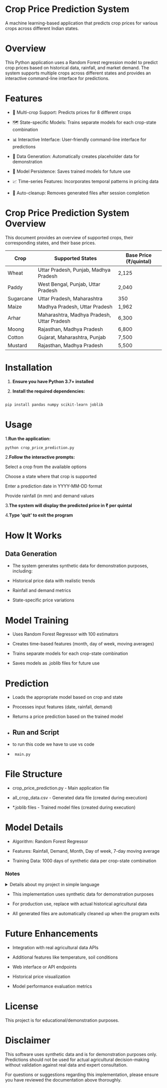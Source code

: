 # Crop Price Prediction System
A machine learning-based application that predicts crop prices for various crops across different Indian states.

# Overview
This Python application uses a Random Forest regression model to predict crop prices based on historical data, rainfall, and market demand. The system supports multiple crops across different states and provides an interactive command-line interface for predictions.

# Features
- 🎯 Multi-crop Support: Predicts prices for 8 different crops

- 🗺️ State-specific Models: Trains separate models for each crop-state combination

- 📊 Interactive Interface: User-friendly command-line interface for predictions

- 🔄 Data Generation: Automatically creates placeholder data for demonstration

- 💾 Model Persistence: Saves trained models for future use

- 📈 Time-series Features: Incorporates temporal patterns in pricing data

- 🧹 Auto-cleanup: Removes generated files after session completion

# Crop Price Prediction System Overview

This document provides an overview of supported crops, their corresponding states, and their base prices.

| Crop      | Supported States                            | Base Price (₹/quintal) |
|-----------|---------------------------------------------|------------------------|
| Wheat     | Uttar Pradesh, Punjab, Madhya Pradesh       | 2,125                  |
| Paddy     | West Bengal, Punjab, Uttar Pradesh          | 2,040                  |
| Sugarcane | Uttar Pradesh, Maharashtra                  | 350                    |
| Maize     | Madhya Pradesh, Uttar Pradesh               | 1,962                  |
| Arhar     | Maharashtra, Madhya Pradesh, Uttar Pradesh  | 6,300                  |
| Moong     | Rajasthan, Madhya Pradesh                   | 6,800                  |
| Cotton    | Gujarat, Maharashtra, Punjab                | 7,500                  |
| Mustard   | Rajasthan, Madhya Pradesh                   | 5,500                  |
# Installation
1. **Ensure you have Python 3.7+ installed**

2. **Install the required dependencies:**

``` bash

pip install pandas numpy scikit-learn joblib
```

# Usage
1.**Run the application:**

```bash
python crop_price_prediction.py
```
2.**Follow the interactive prompts:**

 Select a crop from the available options

Choose a state where that crop is supported

Enter a prediction date in YYYY-MM-DD format

Provide rainfall (in mm) and demand values

3.**The system will display the predicted price in ₹ per quintal**

4.**Type 'quit' to exit the program**

# How It Works
## Data Generation
- The system generates synthetic data for demonstration purposes, including:

- Historical price data with realistic trends

- Rainfall and demand metrics

- State-specific price variations

# Model Training
- Uses Random Forest Regressor with 100 estimators

- Creates time-based features (month, day of week, moving averages)

- Trains separate models for each crop-state combination

- Saves models as .joblib files for future use

# Prediction
- Loads the appropriate model based on crop and state

- Processes input features (date, rainfall, demand)

- Returns a price prediction based on the trained model
- ## Run and Script ##
- to run this code we have to  use vs code
- `` main.py``

#  File Structure
- crop_price_prediction.py - Main application file
 
- all_crop_data.csv - Generated data file (created during execution)

- *.joblib files - Trained model files (created during execution)

# Model Details
- Algorithm: Random Forest Regressor

- Features: Rainfall, Demand, Month, Day of week, 7-day moving average

- Training Data: 1000 days of synthetic data per crop-state combination

### Notes
<details><summary>Details about my project in simple language</summary>
# 🌾 Agricultural Commodities Price Prediction using Machine Learning  

## 📌 Introduction  
Agriculture sector humare economy ka backbone hai, lekin sabse badi problem hai **commodity price volatility** (daam ka utar-chadhav). Farmers ki income, food supply chain ka stability aur national planning sab isi pe depend karta hai.  

Traditional methods (historical averages ya manual analysis) slow hote hain aur complex patterns samajhne mein weak hote hain.  

👉 Is project ka main focus hai ek **Machine Learning based system** banana jo **agricultural commodities ke daam ko predict** kare. Historical data (prices, weather, market arrivals, macroeconomic indicators) ko use karke, ML models **accurate aur timely forecasting** denge.  

Yeh system farmers, traders aur policymakers ko:  
- Better decision making 🧑‍🌾  
- Risk kam karne 🔐  
- Profit aur stability improve karne 📈  
mein help karega.  

---

## 🎯 Objectives  

Main objective: Ek **ML model design aur deploy** karna jo **commodities ke daam accurately predict** kare.  

### Sub-objectives:  
- 📊 **Data Aggregation**: Prices, weather, production, aur economic data collect aur merge karna.  
- ⚙️ **Feature Engineering**: Price pe impact karne wale important features banana.  
- 🤖 **Model Development**: Multiple ML models train/test karke best select karna.  
- 🔗 **System Implementation**: Data se prediction tak complete pipeline (API ke saath).  
- 💡 **Actionable Insights**: Farmers aur traders ko decision support dena.  

---

## 📍 Scope  

### ✅ In-Scope:  
- **Commodities**: Wheat, Rice, Pulses (Tur), Onion.  
- **Region**: Indian mandis (Agmarknet data).  
- **Prediction Horizon**: 7 – 30 din ka forecast.  
- **Users**: Farmers, traders, cooperatives, govt. departments.  

### ❌ Out-of-Scope:  
- Automated trading system.  
- Global exchange price predictions.  
- Black swan events (pandemic, war, etc.).  

---

## 🛠️ Features (Feature Engineering)  

Model ki accuracy depend karegi **input features** pe.  

| Category            | Feature Name            | Description |
|----------------------|--------------------------|-------------|
| **Time-Series Data** | Lag Prices (P_t−1, P_t−7) | Pichle din/hafton ke daam |
|                      | Moving Averages (MA_7, MA_30) | Price trends ko capture karna |
|                      | Volatility | Price ka stability measure |
| **Market Data**      | Market Arrivals (Supply) | Mandi mein commodity ka aana |
|                      | Trading Volume | Din ka total trading quantity |
|                      | MSP | Govt. support price |
| **Weather Data**     | Temperature, Rainfall, Humidity, Extreme Events | Crop growth aur health indicators |
| **Agriculture Data** | Sowing Area, Production Estimates, NDVI | Yield aur crop health |
| **Temporal Data**    | Day, Month, Season | Seasonal & harvesting patterns |
| **Economic Data**    | Fuel Prices, Inflation (CPI), Global Prices | Macro factors & transport costs |

---

## 🏗️ System Architecture  

1. **Data Collection**  
   - Sources: Agmarknet (prices), IMD (weather), Ministry of Agriculture (production, MSP), Public APIs (economic).  
   - Storage: PostgreSQL / Data lake.  

2. **Data Preprocessing**  
   - Cleaning: Missing values & outliers handle karna.  
   - Scaling: MinMaxScaler / StandardScaler.  
   - Feature Engineering: Lag, MA, seasonal flags.  

3. **Model Training & Evaluation**  
   - Data split (time-series based).  
   - Algorithms train + Hyperparameter tuning.  
   - Metrics: MAE, RMSE, R².  

4. **Prediction Engine (API)**  
   - Best model serialize karna.  
   - REST API (Flask/FastAPI).  

5. **Deployment & UI**  
   - Cloud (AWS/GCP).  
   - Web dashboard / Mobile app.  

6. **Monitoring & Retraining**  
   - Quarterly retraining with new data.  

---

## 🤖 Algorithms  

- **Baseline Models**: ARIMA, SARIMA (time-series).  
- **Tree-Based Models**: Random Forest, XGBoost, LightGBM.  
- **Deep Learning Models**:  
  - LSTM (sequence learning).  
  - GRU (lighter, faster).  

---

## 🧩 Final Model (Hybrid Approach)  

- **Problem**: Regression task → Predict future price (P_t+k) using features X_t.  
- **Architecture**:  
  - LSTM → Time-series features.  
  - XGBoost → Static + contextual features.  
  - Final Layer → Linear regression / weighted average for combined output.  

- **Deployment**: REST API microservice.  
- **Output**: Price prediction + confidence interval.  

---

## 🚀 Deployment  

- Cloud hosted (AWS/GCP).  
- REST API for integration.  
- User-friendly **dashboard/mobile app** for farmers & traders.  

---

## ✅ Conclusion  

Yeh project **agriculture commodity price forecasting** ko smarter, faster aur reliable banata hai.  
- Farmers → Best time to sell 🌱  
- Traders → Smart buying decisions 💰  
- Policymakers → Food security planning 🏛️  

👉 Hybrid ML model (LSTM + XGBoost) ensures **better accuracy + robustness**.  

---

👨‍💻 *Developed for empowering agriculture with Machine Learning & Data Science.*  

 
</details>

- This implementation uses synthetic data for demonstration purposes

- For production use, replace with actual historical agricultural data

- All generated files are automatically cleaned up when the program exits

# Future Enhancements
- Integration with real agricultural data APIs

- Additional features like temperature, soil conditions

- Web interface or API endpoints

- Historical price visualization

- Model performance evaluation metrics

# License
This project is for educational/demonstration purposes.
# Disclaimer
This software uses synthetic data and is for demonstration purposes only. Predictions should not be used for actual agricultural decision-making without validation against real data and expert consultation.

For questions or suggestions regarding this implementation, please ensure you have reviewed the documentation above thoroughly.

